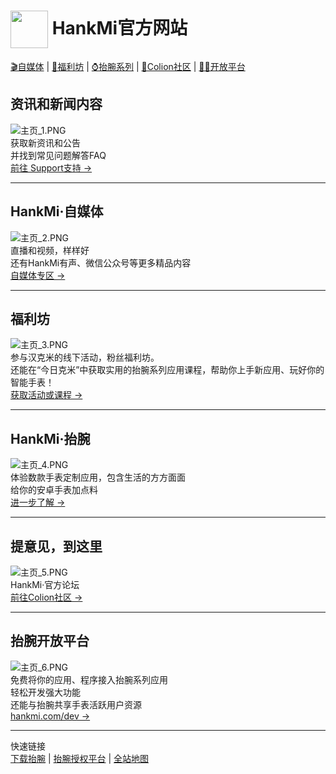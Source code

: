 # <img src="favicon.ico" width="60" height="60" align="center" /> HankMi官方网站

[🎬自媒体](#hankmi%E8%87%AA%E5%AA%92%E4%BD%93) | [🎁福利坊](#%E7%A6%8F%E5%88%A9%E5%9D%8A) | [⌚抬腕系列](#hankmi%E6%8A%AC%E8%85%95) | [👥Colion社区](#%E6%8F%90%E6%84%8F%E8%A7%81%E5%88%B0%E8%BF%99%E9%87%8C) | [🧑‍💻开放平台](#%E6%8A%AC%E8%85%95%E5%BC%80%E6%94%BE%E5%B9%B3%E5%8F%B0)

## 资讯和新闻内容
![主页_1.PNG](https://s2.loli.net/2022/10/13/uH6iM3RTNPSdVXv.png)  
获取新资讯和公告  
并找到常见问题解答FAQ  
<a href="https://www.hankmi.com/support">前往 Support支持 →</a>

***

## HankMi·自媒体
![主页_2.PNG](https://s2.loli.net/2022/10/13/PV6KORbtpZJB1Cz.png)  
直播和视频，样样好  
还有HankMi有声、微信公众号等更多精品内容  
<a href="https://www.hankmi.com/live">自媒体专区 →</a>

***

## 福利坊
![主页_3.PNG](https://s2.loli.net/2022/10/13/BEqS9Up6RGTN17M.png)  
参与汉克米的线下活动，粉丝福利坊。  
还能在“今日克米”中获取实用的抬腕系列应用课程，帮助你上手新应用、玩好你的智能手表！  
<a href="https://www.hankmi.com/today_at_hankmi">获取活动或课程 →</a>

***

## HankMi·抬腕
![主页_4.PNG](https://s2.loli.net/2022/10/13/nvxAdFOGcrQp8T3.png)  
体验数款手表定制应用，包含生活的方方面面  
给你的安卓手表加点料  
<a href="https://www.hankmi.com/download">进一步了解 →</a>

***

## 提意见，到这里
![主页_5.PNG](https://s2.loli.net/2022/10/13/ZqB3dlJkiuK7rYE.png)  
HankMi·官方论坛  
<a href="https://www.hankmi.com/community">前往Colion社区 →</a>

***

## 抬腕开放平台
![主页_6.PNG](https://s2.loli.net/2022/10/13/kw1YETa6PLcZeAr.png)  
免费将你的应用、程序接入抬腕系列应用  
轻松开发强大功能  
还能与抬腕共享手表活跃用户资源  
<a href="https://www.hankmi.com/dev">hankmi.com/dev →</a>

***

快速链接  
[下载抬腕](https://www.hankmi.com/download/apps)  |  [抬腕授权平台](support/to3rd.md)  |  [全站地图](Maps.md)  
